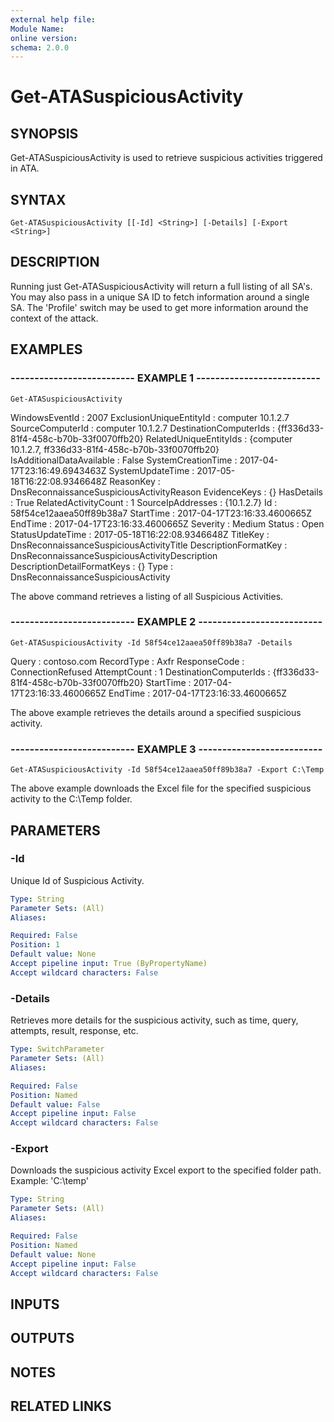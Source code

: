 ```yaml
---
external help file: 
Module Name: 
online version: 
schema: 2.0.0
---
```


# Get-ATASuspiciousActivity

## SYNOPSIS
Get-ATASuspiciousActivity is used to retrieve suspicious activities triggered in ATA.

## SYNTAX

```
Get-ATASuspiciousActivity [[-Id] <String>] [-Details] [-Export <String>]
```

## DESCRIPTION
Running just Get-ATASuspiciousActivity will return a full listing of all SA's.
You may also pass in a unique SA ID to fetch information around a single SA.
The 'Profile' switch may be used to get more information around the context of the attack.

## EXAMPLES

### -------------------------- EXAMPLE 1 --------------------------
```
Get-ATASuspiciousActivity
```

WindowsEventId              : 2007
ExclusionUniqueEntityId     : computer 10.1.2.7
SourceComputerId            : computer 10.1.2.7
DestinationComputerIds      : {ff336d33-81f4-458c-b70b-33f0070ffb20}
RelatedUniqueEntityIds      : {computer 10.1.2.7, ff336d33-81f4-458c-b70b-33f0070ffb20}
IsAdditionalDataAvailable   : False
SystemCreationTime          : 2017-04-17T23:16:49.6943463Z
SystemUpdateTime            : 2017-05-18T16:22:08.9346648Z
ReasonKey                   : DnsReconnaissanceSuspiciousActivityReason
EvidenceKeys                : {}
HasDetails                  : True
RelatedActivityCount        : 1
SourceIpAddresses           : {10.1.2.7}
Id                          : 58f54ce12aaea50ff89b38a7
StartTime                   : 2017-04-17T23:16:33.4600665Z
EndTime                     : 2017-04-17T23:16:33.4600665Z
Severity                    : Medium
Status                      : Open
StatusUpdateTime            : 2017-05-18T16:22:08.9346648Z
TitleKey                    : DnsReconnaissanceSuspiciousActivityTitle
DescriptionFormatKey        : DnsReconnaissanceSuspiciousActivityDescription
DescriptionDetailFormatKeys : {}
Type                        : DnsReconnaissanceSuspiciousActivity

The above command retrieves a listing of all Suspicious Activities.

### -------------------------- EXAMPLE 2 --------------------------
```
Get-ATASuspiciousActivity -Id 58f54ce12aaea50ff89b38a7 -Details
```

Query                  : contoso.com
RecordType             : Axfr
ResponseCode           : ConnectionRefused
AttemptCount           : 1
DestinationComputerIds : {ff336d33-81f4-458c-b70b-33f0070ffb20}
StartTime              : 2017-04-17T23:16:33.4600665Z
EndTime                : 2017-04-17T23:16:33.4600665Z

The above example retrieves the details around a specified suspicious activity.

### -------------------------- EXAMPLE 3 --------------------------
```
Get-ATASuspiciousActivity -Id 58f54ce12aaea50ff89b38a7 -Export C:\Temp
```

The above example downloads the Excel file for the specified suspicious activity to the C:\Temp folder.

## PARAMETERS

### -Id
Unique Id of Suspicious Activity.

```yaml
Type: String
Parameter Sets: (All)
Aliases: 

Required: False
Position: 1
Default value: None
Accept pipeline input: True (ByPropertyName)
Accept wildcard characters: False
```

### -Details
Retrieves more details for the suspicious activity, such as time, query, attempts, result, response, etc.

```yaml
Type: SwitchParameter
Parameter Sets: (All)
Aliases: 

Required: False
Position: Named
Default value: False
Accept pipeline input: False
Accept wildcard characters: False
```

### -Export
Downloads the suspicious activity Excel export to the specified folder path.
Example: 'C:\temp'

```yaml
Type: String
Parameter Sets: (All)
Aliases: 

Required: False
Position: Named
Default value: None
Accept pipeline input: False
Accept wildcard characters: False
```

## INPUTS

## OUTPUTS

## NOTES

## RELATED LINKS

